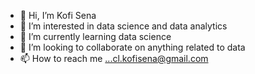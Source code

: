 - 👋 Hi, I’m Kofi Sena
- 👀 I’m interested in data science and data analytics
- 🌱 I’m currently learning data science
- 💞️ I’m looking to collaborate on anything related to data
- 📫 How to reach me ...cl.kofisena@gmail.com


<!---
KoFi-SeNa-code/KoFi-SeNa-code is a ✨ special ✨ repository because its `README.md` (this file) appears on your GitHub profile.
You can click the Preview link to take a look at your changes.
--->
